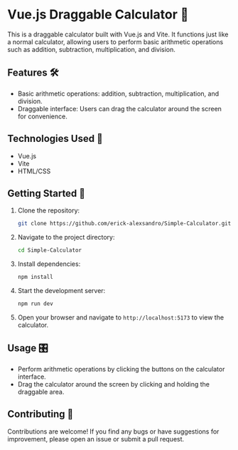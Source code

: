 
# Vue.js Draggable Calculator 🧮

This is a draggable calculator built with Vue.js and Vite. It functions just like a normal calculator, allowing users to perform basic arithmetic operations such as addition, subtraction, multiplication, and division.

## Features 🛠️

- Basic arithmetic operations: addition, subtraction, multiplication, and division.
- Draggable interface: Users can drag the calculator around the screen for convenience.

## Technologies Used 🚀

- Vue.js
- Vite
- HTML/CSS

## Getting Started 🚀

1. Clone the repository:

   ```bash
   git clone https://github.com/erick-alexsandro/Simple-Calculator.git
   ```

2. Navigate to the project directory:

   ```bash
   cd Simple-Calculator
   ```

3. Install dependencies:

   ```bash
   npm install
   ```

4. Start the development server:

   ```bash
   npm run dev
   ```

5. Open your browser and navigate to `http://localhost:5173` to view the calculator.

## Usage 🎛️

- Perform arithmetic operations by clicking the buttons on the calculator interface.
- Drag the calculator around the screen by clicking and holding the draggable area.


## Contributing 🤝

Contributions are welcome! If you find any bugs or have suggestions for improvement, please open an issue or submit a pull request.

